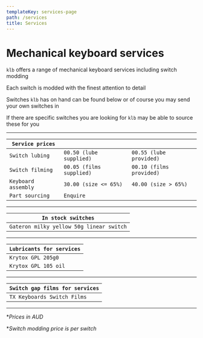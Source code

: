 ```yaml
---
templateKey: services-page
path: /services
title: Services
---
```

# Mechanical keyboard services

`klb` offers a range of mechanical keyboard services including switch modding

Each switch is modded with the finest attention to detail

Switches `klb` has on hand can be found below or of course you may send your own switches in

If there are specific switches you are looking for `klb` may be able to source these for you

---

| `Service prices`       |                        |                        |
| -------------------- | ---------------------- | ---------------------- |
| `Switch lubing`        | `00.50 (lube supplied)`  | `00.55 (lube provided)`  |
| `Switch filming`       | `00.05 (films supplied)` | `00.10 (films provided)` |
| `Keyboard assembly`    | `30.00 (size <= 65%)`   | `40.00 (size > 65%)`    |
| `Part sourcing`        | `Enquire`                |                        |

---

| `In stock switches` |
|-|
| `Gateron milky yellow 50g linear switch` |

---

| `Lubricants for services` |
|-|
| `Krytox GPL 205g0` |
| `Krytox GPL 105 oil` |

---

| `Switch gap films for services` |
|-|
| `TX Keyboards Switch Films` |

---

**Prices in AUD*

**Switch modding price is per switch*